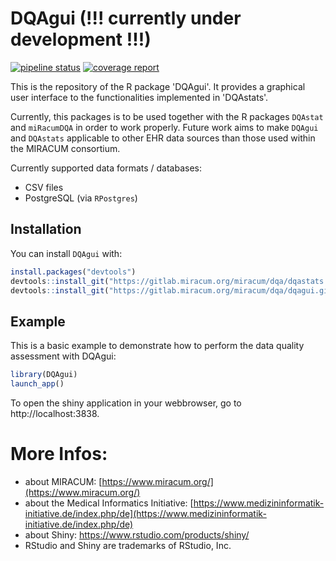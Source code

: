 # DQAgui (!!! currently under development !!!)

<!-- badges: start -->
[![pipeline status](https://gitlab.miracum.org/miracum-dqa/dqagui/badges/master/pipeline.svg)](https://gitlab.miracum.org/miracum-dqa/dqagui/commits/master)
[![coverage report](https://gitlab.miracum.org/miracum-dqa/dqagui/badges/master/coverage.svg)](https://gitlab.miracum.org/miracum-dqa/dqagui/commits/master)
<!-- badges: end -->

This is the repository of the R package 'DQAgui'. It provides a graphical user interface to the functionalities implemented in 'DQAstats'. 

Currently, this packages is to be used together with the R packages `DQAstat` and `miRacumDQA` in order to work properly.
Future work aims to make `DQAgui` and `DQAstats` applicable to other EHR data sources than those used within the MIRACUM consortium.

Currently supported data formats / databases:  
* CSV files
* PostgreSQL (via `RPostgres`)

## Installation

You can install `DQAgui` with:

``` r
install.packages("devtools")
devtools::install_git("https://gitlab.miracum.org/miracum/dqa/dqastats.git")
devtools::install_git("https://gitlab.miracum.org/miracum/dqa/dqagui.git")
```

## Example

This is a basic example to demonstrate how to perform the data quality assessment with DQAgui:

``` r
library(DQAgui)
launch_app()
```
To open the shiny application in your webbrowser, go to http://localhost:3838.

# More Infos:

- about MIRACUM: [https://www.miracum.org/](https://www.miracum.org/)
- about the Medical Informatics Initiative: [https://www.medizininformatik-initiative.de/index.php/de](https://www.medizininformatik-initiative.de/index.php/de)
- about Shiny: https://www.rstudio.com/products/shiny/  
- RStudio and Shiny are trademarks of RStudio, Inc. 
